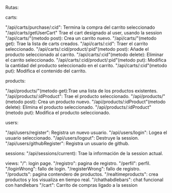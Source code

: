 Rutas:

carts:

"/api/carts/purchase/:cid": Termina la compra del carrito seleccionado
"/api/carts/getUserCart" Trae el cart designado al user, usando la session
"/api/carts/"(metodo post): Crea un carrito nuevo.
"/api/carts/"(metodo get): Trae la lista de carts creados.
"/api/carts/:cid": Traer el carrito seleccionado.
"/api/carts/:cid/product/:pid"(metodo post): Añade el producto seleccionado al carrito.
"/api/carts/:cid"(metodo delete): Eliminar el carrito seleccionado.
"/api/carts/:cid/product/:pid"(metodo put): Modifica la cantidad del producto seleccionado en el carrito.
"/api/carts/:cid"(metodo put): Modifica el contenido del carrito.

products:

"/api/products/"(metodo get):Trae una lista de los productos existentes.
"/api/products/:idProduct": Trae el producto seleccionado.
"/api/products/"(metodo post): Crea un producto nuevo.
"/api/products/:idProduct"(metodo delete): Elimina el producto seleccionado.
"/api/products/:idProduct"(metodo put): Modifica el producto seleccionado.

users:

"/api/users/register": Registra un nuevo usuario.
"/api/users/login": Logea el usuario seleccionado.
"/api/users/logout": Destruye la session.
"/api/users/githubRegister": Registra un usuario de github.

sessions:
"/api/sessions/current): Trae la información de la session actual.

views:
"/": login page.
"/registro": pagina de registro.
"/perfil": perfil.
"/loginWrong": fallo de login.
"/registerWrong": fallo de registro.
"/products": pagina contendero de productos.
"/realtimeproducts": crea productos y los visualiza en tiempo real.
"/chathabdlebars": chat funcional con handlebars
"/cart": Carrito de compras ligado a la session

